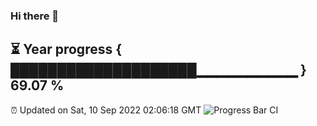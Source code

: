### Hi there 👋
⏳ Year progress { ████████████████████▁▁▁▁▁▁▁▁▁▁ } 69.07 %
---
⏰ Updated on Sat, 10 Sep 2022 02:06:18 GMT
![Progress Bar CI](https://github.com/liununu/liununu/workflows/Progress%20Bar%20CI/badge.svg)
